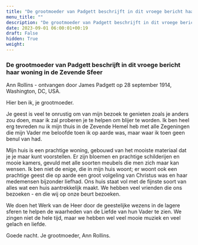 ```yaml
---
title: "De grootmoeder van Padgett beschrijft in dit vroege bericht haar woning in de Zevende Sfeer"
menu_title: ""
description: "De grootmoeder van Padgett beschrijft in dit vroege bericht haar woning in de Zevende Sfeer"
date: 2023-09-01 06:00:01+00:19
draft: False
hidden: True
weight:
---
```

### De grootmoeder van Padgett beschrijft in dit vroege bericht haar woning in de Zevende Sfeer

Ann Rollins - ontvangen door James Padgett op 28 september 1914, Washington, DC, USA.

Hier ben ik, je grootmoeder.

Je geest is veel te onrustig om van mijn bezoek te genieten zoals je anders zou doen, maar ik zal proberen je te helpen om blijer te worden. Ik ben heel erg tevreden nu ik mijn thuis in de Zevende Hemel heb met alle Zegeningen die mijn Vader me beloofde toen ik op aarde was, maar waar ik toen geen benul van had.

Mijn huis is een prachtige woning, gebouwd van het mooiste materiaal dat je je maar kunt voorstellen. Er zijn bloemen en prachtige schilderijen en mooie kamers, gevuld met alle soorten meubels die men zich maar kan wensen. Ik ben niet de enige, die in mijn huis woont; er woont ook een prachtige geest die op aarde een groot volgeling van Christus was en haar medemensen bijzonder liefhad. Ons huis staat vol met de fijnste soort van alles wat een huis aantrekkelijk maakt. We hebben veel vrienden die ons bezoeken - en die wij op onze beurt bezoeken.

We doen het Werk van de Heer door de geestelijke wezens in de lagere sferen te helpen de waarheden van de Liefde van hun Vader te zien. We zingen niet de hele tijd, maar we hebben wel veel mooie muziek en veel gelach en liefde.

Goede nacht. Je grootmoeder, Ann Rollins.
